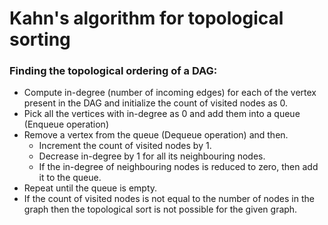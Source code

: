 # Kahn's algorithm for topological sorting

### Finding the topological ordering of a DAG: 
- Compute in-degree (number of incoming edges) for each of the vertex present in the DAG and initialize the count of visited nodes as 0.
- Pick all the vertices with in-degree as 0 and add them into a queue (Enqueue operation)
- Remove a vertex from the queue (Dequeue operation) and then.
    - Increment the count of visited nodes by 1.
    - Decrease in-degree by 1 for all its neighbouring nodes.
    - If the in-degree of neighbouring nodes is reduced to zero, then add it to the queue.
- Repeat until the queue is empty.
- If the count of visited nodes is not equal to the number of nodes in the graph then the topological sort is not possible for the given graph.